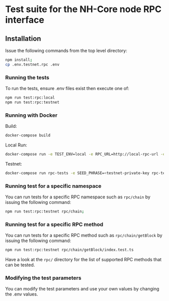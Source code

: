 # Test suite for the NH-Core node RPC interface

## Installation

Issue the following commands from the top level directory:
```sh
npm install;
cp .env.testnet.rpc .env
```

### Running the tests

To run the tests, ensure .env files exist then execute one of:
```sh
npm run test:rpc:local
npm run test:rpc:testnet
```

### Running with Docker

Build:
```sh
docker-compose build
```
Local Run:
```sh
docker-compose run -e TEST_ENV=local -e RPC_URL=http://local-rpc-url -e WEBSOCKET=ws://local-websocket -e SEED_PHRASE=<local-private-key rpc-tests>
```
Testnet:
```sh
docker-compose run rpc-tests -e SEED_PHRASE=<testnet-private-key rpc-tests>
```

### Running test for a specific namespace

You can run tests for a specific RPC namespace such as `rpc/chain` by issuing the following command:
```sh
npm run test:rpc:testnet rpc/chain;
```
### Running test for a specific RPC method

You can run tests for a specific RPC method such as `rpc/chain/getBlock` by issuing the following command:
```sh
npm run test:rpc:testnet rpc/chain/getBlock/index.test.ts
```

Have a look at the `rpc/` directory for the list of supported RPC methods that can be tested.

### Modifying the test parameters

You can modify the test parameters and use your own values by changing the .env values.
